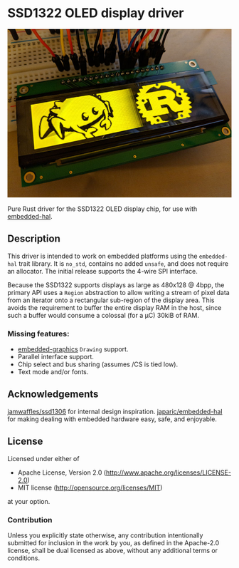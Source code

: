 # SSD1322 OLED display driver

![Newhaven OLED display showing Ferris and the Rust logo](ferris-on-nhd.jpg)

Pure Rust driver for the SSD1322 OLED display chip, for use with
[embedded-hal](https://crates.io/crates/embedded-hal).

## Description

This driver is intended to work on embedded platforms using the `embedded-hal`
trait library. It is `no_std`, contains no added `unsafe`, and does not require
an allocator. The initial release supports the 4-wire SPI interface.

Because the SSD1322 supports displays as large as 480x128 @ 4bpp, the primary
API uses a `Region` abstraction to allow writing a stream of pixel data from an
iterator onto a rectangular sub-region of the display area. This avoids the
requirement to buffer the entire display RAM in the host, since such a buffer
would consume a colossal (for a μC) 30kiB of RAM.

### Missing features:

- [embedded-graphics](https://github.com/jamwaffles/embedded-graphics)
  `Drawing` support.
- Parallel interface support.
- Chip select and bus sharing (assumes /CS is tied low).
- Text mode and/or fonts.

## Acknowledgements

[jamwaffles/ssd1306](https://github.com/jamwaffles/ssd1306) for internal design
inspiration.
[japaric/embedded-hal](https://github.com/japaric/embedded-hal) for making
dealing with embedded hardware easy, safe, and enjoyable.

## License

Licensed under either of

- Apache License, Version 2.0 (http://www.apache.org/licenses/LICENSE-2.0)
- MIT license (http://opensource.org/licenses/MIT)

at your option.

### Contribution

Unless you explicitly state otherwise, any contribution intentionally submitted
for inclusion in the work by you, as defined in the Apache-2.0 license, shall
be dual licensed as above, without any additional terms or conditions.
